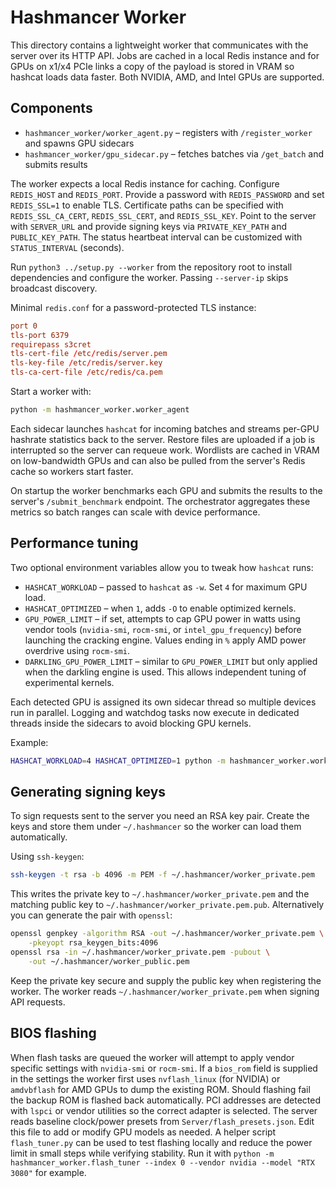 # Hashmancer Worker

This directory contains a lightweight worker that communicates with the server
over its HTTP API. Jobs are cached in a local Redis instance and for GPUs on
x1/x4 PCIe links a copy of the payload is stored in VRAM so hashcat loads data
faster.
Both NVIDIA, AMD, and Intel GPUs are supported.

## Components

- `hashmancer_worker/worker_agent.py` – registers with `/register_worker` and spawns GPU sidecars
- `hashmancer_worker/gpu_sidecar.py` – fetches batches via `/get_batch` and submits results

The worker expects a local Redis instance for caching. Configure `REDIS_HOST` and
`REDIS_PORT`. Provide a password with `REDIS_PASSWORD` and set `REDIS_SSL=1` to
enable TLS. Certificate paths can be specified with `REDIS_SSL_CA_CERT`,
`REDIS_SSL_CERT`, and `REDIS_SSL_KEY`. Point to the server with `SERVER_URL` and
provide signing keys via `PRIVATE_KEY_PATH` and `PUBLIC_KEY_PATH`. The status
heartbeat interval can be customized with `STATUS_INTERVAL` (seconds).

Run `python3 ../setup.py --worker` from the repository root to install
dependencies and configure the worker.  Passing `--server-ip` skips broadcast
discovery.

Minimal `redis.conf` for a password-protected TLS instance:

```conf
port 0
tls-port 6379
requirepass s3cret
tls-cert-file /etc/redis/server.pem
tls-key-file /etc/redis/server.key
tls-ca-cert-file /etc/redis/ca.pem
```

Start a worker with:

```bash
python -m hashmancer_worker.worker_agent
```

Each sidecar launches `hashcat` for incoming batches and streams per-GPU
hashrate statistics back to the server.  Restore files are uploaded if a job is
interrupted so the server can requeue work.  Wordlists are cached in VRAM on
low-bandwidth GPUs and can also be pulled from the server's Redis cache so
workers start faster.

On startup the worker benchmarks each GPU and submits the results to the
server's `/submit_benchmark` endpoint. The orchestrator aggregates these
metrics so batch ranges can scale with device performance.

## Performance tuning

Two optional environment variables allow you to tweak how `hashcat` runs:

- `HASHCAT_WORKLOAD` – passed to `hashcat` as `-w`. Set `4` for maximum GPU load.
- `HASHCAT_OPTIMIZED` – when `1`, adds `-O` to enable optimized kernels.
- `GPU_POWER_LIMIT` – if set, attempts to cap GPU power in watts using
  vendor tools (`nvidia-smi`, `rocm-smi`, or `intel_gpu_frequency`) before
  launching the cracking engine. Values ending in `%` apply AMD power
  overdrive using `rocm-smi`.
- `DARKLING_GPU_POWER_LIMIT` – similar to `GPU_POWER_LIMIT` but only applied
  when the darkling engine is used. This allows independent tuning of
  experimental kernels.

Each detected GPU is assigned its own sidecar thread so multiple devices run in
parallel.  Logging and watchdog tasks now execute in dedicated threads inside
the sidecars to avoid blocking GPU kernels.

Example:

```bash
HASHCAT_WORKLOAD=4 HASHCAT_OPTIMIZED=1 python -m hashmancer_worker.worker_agent
```


## Generating signing keys

To sign requests sent to the server you need an RSA key pair.  Create the keys
and store them under `~/.hashmancer` so the worker can load them automatically.

Using `ssh-keygen`:

```bash
ssh-keygen -t rsa -b 4096 -m PEM -f ~/.hashmancer/worker_private.pem
```

This writes the private key to `~/.hashmancer/worker_private.pem` and the
matching public key to `~/.hashmancer/worker_private.pem.pub`.  Alternatively
you can generate the pair with `openssl`:

```bash
openssl genpkey -algorithm RSA -out ~/.hashmancer/worker_private.pem \
    -pkeyopt rsa_keygen_bits:4096
openssl rsa -in ~/.hashmancer/worker_private.pem -pubout \
    -out ~/.hashmancer/worker_public.pem
```

Keep the private key secure and supply the public key when registering the
worker.  The worker reads `~/.hashmancer/worker_private.pem` when signing API
requests.

## BIOS flashing

When flash tasks are queued the worker will attempt to apply vendor specific
settings with `nvidia-smi` or `rocm-smi`.  If a `bios_rom` field is supplied in
the settings the worker first uses `nvflash_linux` (for NVIDIA) or `amdvbflash`
for AMD GPUs to dump the existing ROM.  Should flashing fail the backup ROM is
flashed back automatically.  PCI addresses are detected with `lspci` or vendor
utilities so the correct adapter is selected.
The server reads baseline clock/power presets from
`Server/flash_presets.json`. Edit this file to add or modify GPU models as
needed. A helper script `flash_tuner.py` can be used to test flashing locally
and reduce the power limit in small steps while verifying stability. Run it with
`python -m hashmancer_worker.flash_tuner --index 0 --vendor nvidia --model "RTX
3080"` for example.

